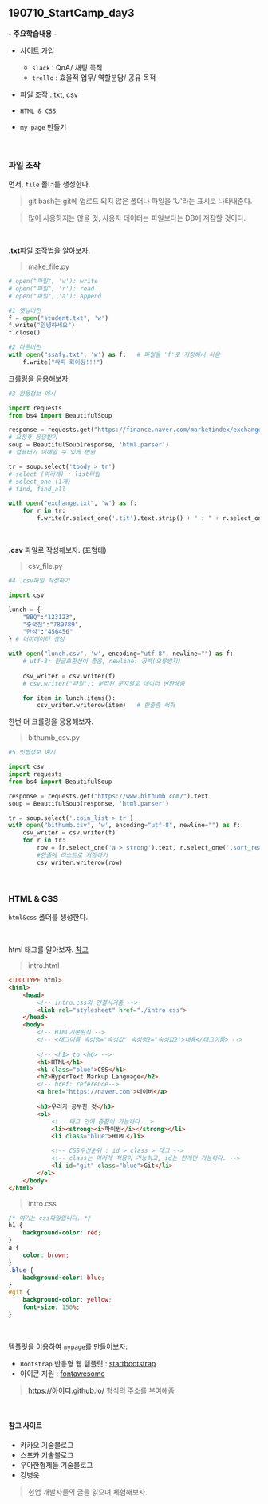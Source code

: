 ## 190710_StartCamp_day3

**- 주요학습내용 -**

- 사이트 가입
  - `slack` : QnA/ 채팅 목적
  - `trello` : 효율적 업무/ 역할분담/ 공유 목적

- 파일 조작 : txt, csv
- `HTML & CSS`
- `my page` 만들기

<br>

### 파일 조작 

먼저, `file` 폴더를 생성한다.

> git bash는 git에 업로드 되지 않은 폴더나 파일을 'U'라는 표시로 나타내준다.

> 많이 사용하지는 않을 것, 사용자 데이터는 파일보다는 DB에 저장할 것이다.

<br>

**.txt**파일 조작법을 알아보자.

> make_file.py

```python
# open("파일", 'w'): write
# open("파일", 'r'): read
# open("파일", 'a'): append

#1 옛날버전
f = open("student.txt", 'w') 
f.write("안녕하세요")
f.close()

#2 다른버전
with open("ssafy.txt", 'w') as f:	# 파일을 'f'로 지정해서 사용
	f.write("싸피 화이팅!!!")
```

크롤링을 응용해보자.

``` python
#3 환율정보 예시

import requests
from bs4 import BeautifulSoup

response = requests.get("https://finance.naver.com/marketindex/exchangeList.nhn").text
# 요청후 응답받기
soup = BeautifulSoup(response, 'html.parser')	
# 컴퓨터가 이해할 수 있게 변환

tr = soup.select('tbody > tr')
# select (여러개) : list타입
# select_one (1개)
# find, find_all

with open("exchange.txt", 'w') as f:
    for r in tr:
        f.write(r.select_one('.tit').text.strip() + " : " + r.select_one('.sale').text + "\n")
```

<br>

**.csv** 파일로 작성해보자. (표형태)

> csv_file.py

```python
#4 .csv파일 작성하기

import csv

lunch = {
    "BBQ":"123123",
    "중국집":"789789",
    "한식":"456456"
} # 더미데이터 생성

with open("lunch.csv", 'w', encoding="utf-8", newline="") as f:     
    # utf-8: 한글호환성이 좋음, newline: 공백(오류방지)
    
    csv_writer = csv.writer(f)  
    # csv.writer("파일"): 분리된 문자열로 데이터 변환해줌

    for item in lunch.items():
        csv_writer.writerow(item)   # 한줄좀 써줘
```

한번 더 크롤링을 응용해보자.

> bithumb_csv.py

```python
#5 빗썸정보 예시

import csv
import requests
from bs4 import BeautifulSoup

response = requests.get("https://www.bithumb.com/").text
soup = BeautifulSoup(response, 'html.parser')

tr = soup.select('.coin_list > tr')
with open("bithumb.csv", 'w', encoding="utf-8", newline="") as f:
    csv_writer = csv.writer(f)
    for r in tr:
        row = [r.select_one('a > strong').text, r.select_one('.sort_real').text]    
        #한줄에 리스트로 저장하기
        csv_writer.writerow(row)
```

<br>

### HTML & CSS 

`html&css` 폴더를 생성한다.

<br>

html 태그를 알아보자. [참고](https://www.w3schools.com/tags/default.asp)

> intro.html

```html
<!DOCTYPE html>
<html>
    <head>
        <!-- intro.css와 연결시켜줌 -->
        <link rel="stylesheet" href="./intro.css">
    </head>
    <body>
        <!-- HTML기본원칙 -->
        <!-- <태그이름 속성명="속성값" 속성명2="속성값2">내용</태그이름> -->
        
        <!-- <h1> to <h6> -->
        <h1>HTML</h1>
        <h1 class="blue">CSS</h1>
        <h2>HyperText Markup Language</h2>
        <!-- href: reference-->
        <a href="https://naver.com">네이버</a> 
        
        <h3>우리가 공부한 것</h3>
        <ol>
            <!-- 태그 안에 중첩이 가능하다 -->
            <li><strong><i>파이썬</i></strong></li>
            <li class="blue">HTML</li>

            <!-- CSS우선순위 : id > class > 태그 -->
            <!-- class는 여러개 적용이 가능하고, id는 한개만 가능하다. -->
            <li id="git" class="blue">Git</li>
        </ol>
    </body>
</html>
```

> intro.css

```css
/* 여기는 css파일입니다. */
h1 {
    background-color: red;
}
a {
    color: brown;
}
.blue {
    background-color: blue;
}
#git {
    background-color: yellow;
    font-size: 150%;
}
```

<br>

템플릿을 이용하여 `mypage`를 만들어보자.

- `Bootstrap` 반응형 웹 템플릿 : [startbootstrap](https://startbootstrap.com/themes/)
- 아이콘 지원 : [fontawesome](https://fontawesome.com/)

> https://아이디.github.io/ 형식의 주소를 부여해줌

<br>

#### **참고 사이트**

- 카카오 기술블로그
- 스포카 기술블로그
- 우아한형제들 기술블로그
- 강병욱

> 현업 개발자들의 글을 읽으며 체험해보자.

